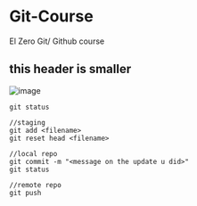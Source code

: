 # Git-Course
El Zero Git/ Github course 


## this header is smaller

![image](https://user-images.githubusercontent.com/99322823/220262243-ee21d313-7216-4ff7-b569-045059647578.png)


```
git status

//staging
git add <filename>
git reset head <filename>

//local repo
git commit -m "<message on the update u did>"
git status

//remote repo
git push
```
